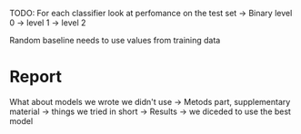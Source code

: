 TODO:
For each classifier look at perfomance on the test set 
→  Binary level 0
→  level 1
→  level 2

Random baseline needs to use values from training data


# Report
What about models we wrote we didn't use
→  Metods part, supplementary material →  things we tried in short 
→  Results →  we diceded to use the best model


